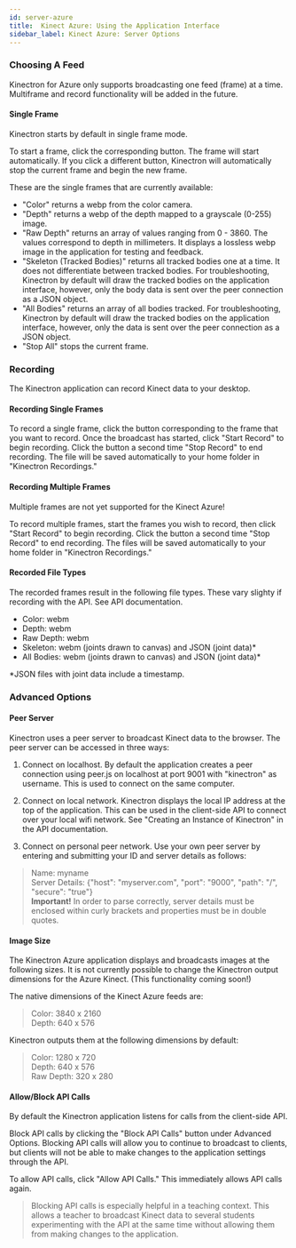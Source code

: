 ```yaml
---
id: server-azure
title:  Kinect Azure: Using the Application Interface
sidebar_label: Kinect Azure: Server Options
---
```


### Choosing A Feed

Kinectron for Azure only supports broadcasting one feed (frame) at a time. Multiframe and record functionality will be added in the future.

#### Single Frame

Kinectron starts by default in single frame mode.

To start a frame, click the corresponding button. The frame will start automatically. If you click a different button, Kinectron will automatically stop the current frame and begin the new frame.

These are the single frames that are currently available:

- "Color" returns a webp from the color camera.
- "Depth" returns a webp of the depth mapped to a grayscale (0-255) image.
- "Raw Depth" returns an array of values ranging from 0 - 3860. The values correspond to depth in millimeters. It displays a lossless webp image in the application for testing and feedback.
- "Skeleton (Tracked Bodies)" returns all tracked bodies one at a time. It does not differentiate between tracked bodies. For troubleshooting, Kinectron by default will draw the tracked bodies on the application interface, however, only the body data is sent over the peer connection as a JSON object.
- "All Bodies" returns an array of all bodies tracked. For troubleshooting, Kinectron by default will draw the tracked bodies on the application interface, however, only the data is sent over the peer connection as a JSON object.
- "Stop All" stops the current frame.

### Recording

The Kinectron application can record Kinect data to your desktop.

#### Recording Single Frames

To record a single frame, click the button corresponding to the frame that you want to record. Once the broadcast has started, click "Start Record" to begin recording. Click the button a second time "Stop Record" to end recording. The file will be saved automatically to your home folder in "Kinectron Recordings."

#### Recording Multiple Frames

Multiple frames are not yet supported for the Kinect Azure!

To record multiple frames, start the frames you wish to record, then click "Start Record" to begin recording. Click the button a second time "Stop Record" to end recording. The files will be saved automatically to your home folder in "Kinectron Recordings."

#### Recorded File Types

The recorded frames result in the following file types. These vary slighty if recording with the API. See API documentation.

- Color: webm
- Depth: webm
- Raw Depth: webm
- Skeleton: webm (joints drawn to canvas) and JSON (joint data)\*
- All Bodies: webm (joints drawn to canvas) and JSON (joint data)\*

\*JSON files with joint data include a timestamp.

### Advanced Options

#### Peer Server

Kinectron uses a peer server to broadcast Kinect data to the browser. The peer server can be accessed in three ways:

1. Connect on localhost. By default the application creates a peer connection using peer.js on localhost at port 9001 with "kinectron" as username. This is used to connect on the same computer.

2. Connect on local network. Kinectron displays the local IP address at the top of the application. This can be used in the client-side API to connect over your local wifi network. See "Creating an Instance of Kinectron" in the API documentation.

3. Connect on personal peer network. Use your own peer server by entering and submitting your ID and server details as follows:

> Name: myname <br>
> Server Details: {"host": "myserver.com", "port": "9000", "path": "/", "secure": "true"} <br> **Important!** In order to parse correctly, server details must be enclosed within curly brackets and properties must be in double quotes.

#### Image Size

The Kinectron Azure application displays and broadcasts images at the following sizes. It is not currently possible to change the Kinectron output dimensions for the Azure Kinect. (This functionality coming soon!)

The native dimensions of the Kinect Azure feeds are:

> Color: 3840 x 2160 <br>
> Depth: 640 x 576

Kinectron outputs them at the following dimensions by default:

> Color: 1280 x 720 <br>
> Depth: 640 x 576 <br>
> Raw Depth: 320 x 280

#### Allow/Block API Calls

By default the Kinectron application listens for calls from the client-side API.

Block API calls by clicking the "Block API Calls" button under Advanced Options. Blocking API calls will allow you to continue to broadcast to clients, but clients will not be able to make changes to the application settings through the API.

To allow API calls, click "Allow API Calls." This immediately allows API calls again.

> Blocking API calls is especially helpful in a teaching context. This allows a teacher to broadcast Kinect data to several students experimenting with the API at the same time without allowing them from making changes to the application.

